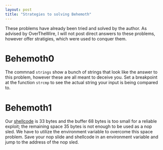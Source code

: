 ```yaml
---
layout: post
title: "Strategies to solving Behemoth"
---
```


These problems have already been tried and solved by the author. As advised by OverTheWire, I will not post direct answers to these problems, however offer stratigies, which were used to conquer them.

# Behemoth0
The commnad `strings` show a bunch of strings that look like the answer to this problem, however these are all meant to deceive you.
Set a breakpoint at the function `strcmp` to see the actual string your input is being compared to.

# Behemoth1
Our [shellcode](https://shell-storm.org/shellcode/files/shellcode-250.html) is 33 bytes and the buffer 68 bytes is too small for a reliable exploit; the remaining space 35 bytes is not enough to be used as a nop sled. We have to utilize the environment variable to overcome this space problem. Save your nop slide and shellcode in an environment variable and jump to the address of the nop sled.